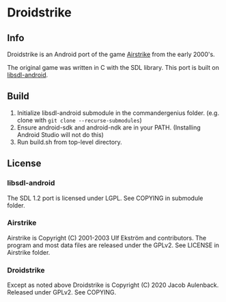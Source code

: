 # Droidstrike

## Info

Droidstrike is an Android port of the game [Airstrike](https://www.icculus.org/airstrike/) from the early 2000's. 

The original game was written in C with the SDL library. This port is built on [libsdl-android](https://libsdl-android.sourceforge.io/).


## Build

1. Initialize libsdl-android submodule in the commandergenius folder. (e.g. clone with `git clone --recurse-submodules`)
2. Ensure android-sdk and android-ndk are in your PATH. (Installing Android Studio will not do this)
3. Run build.sh from top-level directory.

## License

### libsdl-android

The SDL 1.2 port is licensed under LGPL. See COPYING in submodule folder.

### Airstrike

Airstrike is Copyright (C) 2001-2003 Ulf Ekström and contributors.
The program and most data files are released under the GPLv2. See LICENSE in Airstrike folder.

### Droidstrike

Except as noted above Droidstrike is Copyright (C) 2020 Jacob Aulenback. Released under GPLv2. See COPYING.
